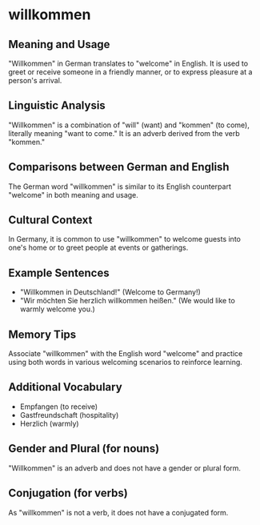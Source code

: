 # willkommen
## Meaning and Usage
"Willkommen" in German translates to "welcome" in English. It is used to greet or receive someone in a friendly manner, or to express pleasure at a person's arrival.

## Linguistic Analysis
"Willkommen" is a combination of "will" (want) and "kommen" (to come), literally meaning "want to come." It is an adverb derived from the verb "kommen."

## Comparisons between German and English
The German word "willkommen" is similar to its English counterpart "welcome" in both meaning and usage.

## Cultural Context
In Germany, it is common to use "willkommen" to welcome guests into one's home or to greet people at events or gatherings.

## Example Sentences
- "Willkommen in Deutschland!" (Welcome to Germany!)
- "Wir möchten Sie herzlich willkommen heißen." (We would like to warmly welcome you.)

## Memory Tips
Associate "willkommen" with the English word "welcome" and practice using both words in various welcoming scenarios to reinforce learning.

## Additional Vocabulary
- Empfangen (to receive)
- Gastfreundschaft (hospitality)
- Herzlich (warmly)

## Gender and Plural (for nouns)
"Willkommen" is an adverb and does not have a gender or plural form.

## Conjugation (for verbs)
As "willkommen" is not a verb, it does not have a conjugated form.